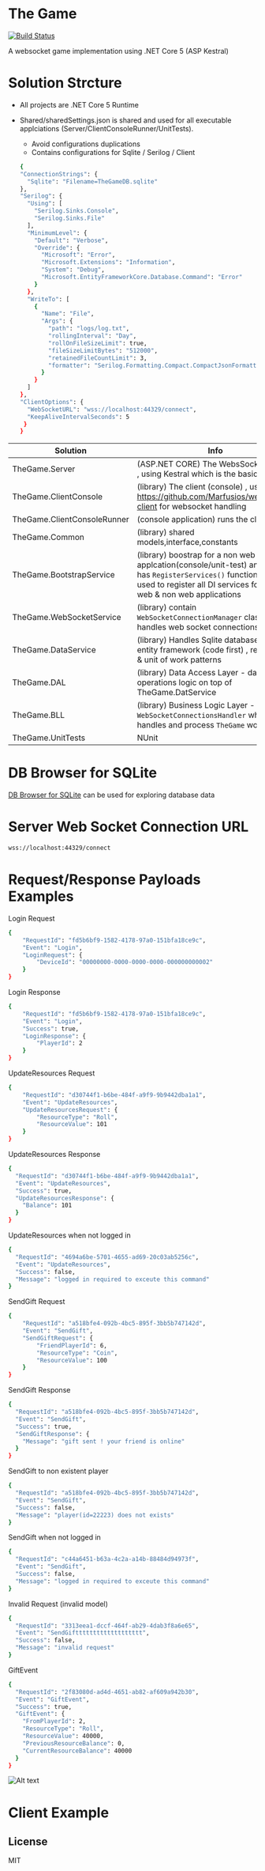 # The Game 
[![Build Status](https://travis-ci.org/joemccann/dillinger.svg?branch=master)](https://travis-ci.org/joemccann/dillinger)


A websocket game implementation using .NET Core 5 (ASP Kestral)

# Solution Strcture

- All projects are .NET Core 5 Runtime
- Shared/sharedSettings.json is shared and used for all executable applciations (Server/ClientConsoleRunner/UnitTests).
  - Avoid configurations duplications
  - Contains configurations for Sqlite / Serilog / Client 

  ```sh
  {
  "ConnectionStrings": {
    "Sqlite": "Filename=TheGameDB.sqlite"
  },
  "Serilog": {
    "Using": [
      "Serilog.Sinks.Console",
      "Serilog.Sinks.File"
    ],
    "MinimumLevel": {
      "Default": "Verbose",
      "Override": {
        "Microsoft": "Error",
        "Microsoft.Extensions": "Information",
        "System": "Debug",
        "Microsoft.EntityFrameworkCore.Database.Command": "Error"
      }
    },
    "WriteTo": [
      {
        "Name": "File",
        "Args": {
          "path": "logs/log.txt",
          "rollingInterval": "Day",
          "rollOnFileSizeLimit": true,
          "fileSizeLimitBytes": "512000",
          "retainedFileCountLimit": 3,
          "formatter": "Serilog.Formatting.Compact.CompactJsonFormatter, Serilog.Formatting.Compact"
        }
      }
    ]
  },
  "ClientOptions": {
    "WebSocketURL": "wss://localhost:44329/connect",
    "KeepAliveIntervalSeconds": 5
   }
  }
  ```
  
 

| Solution | Info |
| ------ | ------ |
| TheGame.Server | (ASP.NET CORE) The WebsSocket server , using Kestral which is the basic   |
| TheGame.ClientConsole | (library) The client (console) , using https://github.com/Marfusios/websocket-client for websocket handling|
| TheGame.ClientConsoleRunner | (console application) runs the client |
| TheGame.Common | (library) shared models,interface,constants |
| TheGame.BootstrapService | (library) boostrap for a non web applcation(console/unit-test) and also has ```RegisterServices()``` function which is used to register all DI services for both web & non web applications  |
| TheGame.WebSocketService | (library) contain ```WebSocketConnectionManager``` class which handles web socket connections |
| TheGame.DataService | (library) Handles Sqlite database with entity framework (code first) , repository & unit of work patterns  |
| TheGame.DAL| (library) Data Access Layer - database operations logic on top of TheGame.DatService   |
| TheGame.BLL| (library) Business Logic Layer - contains ```WebSocketConnectionsHandler``` which handles and process ```TheGame``` workflow |
| TheGame.UnitTests | NUnit |


# DB Browser for SQLite
[DB Browser for SQLite](https://sqlitebrowser.org/) can be used for exploring database data
# Server Web Socket Connection URL

```sh
wss://localhost:44329/connect
```

# Request/Response Payloads Examples

Login Request
```sh
{
    "RequestId": "fd5b6bf9-1582-4178-97a0-151bfa18ce9c",
    "Event": "Login",
    "LoginRequest": {
        "DeviceId": "00000000-0000-0000-0000-000000000002"
    }
}
```

Login Response
```sh
{
    "RequestId": "fd5b6bf9-1582-4178-97a0-151bfa18ce9c",
    "Event": "Login",
    "Success": true,
    "LoginResponse": {
        "PlayerId": 2
    }
}
```

UpdateResources Request
```sh
{
    "RequestId": "d30744f1-b6be-484f-a9f9-9b9442dba1a1",
    "Event": "UpdateResources",
    "UpdateResourcesRequest": {
        "ResourceType": "Roll",
        "ResourceValue": 101
    }
}
```

UpdateResources Response
```sh
{
  "RequestId": "d30744f1-b6be-484f-a9f9-9b9442dba1a1",
  "Event": "UpdateResources",
  "Success": true,
  "UpdateResourcesResponse": {
    "Balance": 101
  }
}

```

UpdateResources when not logged in
```sh
{
  "RequestId": "4694a6be-5701-4655-ad69-20c03ab5256c",
  "Event": "UpdateResources",
  "Success": false,
  "Message": "logged in required to exceute this command"
}
```


SendGift Request
```sh
{
    "RequestId": "a518bfe4-092b-4bc5-895f-3bb5b747142d",
    "Event": "SendGift",
    "SendGiftRequest": {
        "FriendPlayerId": 6,
        "ResourceType": "Coin",
        "ResourceValue": 100
    }
}
```

SendGift Response
```sh
{
  "RequestId": "a518bfe4-092b-4bc5-895f-3bb5b747142d",
  "Event": "SendGift",
  "Success": true,
  "SendGiftResponse": {
    "Message": "gift sent ! your friend is online"
  }
}
```

SendGift to non existent player
```sh
{
  "RequestId": "a518bfe4-092b-4bc5-895f-3bb5b747142d",
  "Event": "SendGift",
  "Success": false,
  "Message": "player(id=22223) does not exists"
}
```

SendGift when not logged in
```sh
{
  "RequestId": "c44a6451-b63a-4c2a-a14b-88484d94973f",
  "Event": "SendGift",
  "Success": false,
  "Message": "logged in required to exceute this command"
}
```

Invalid Request (invalid model)
```sh
{
  "RequestId": "3313eea1-dccf-464f-ab29-4dab3f8a6e65",
  "Event": "SendGifttttttttttttttttttt",
  "Success": false,
  "Message": "invalid request"
}
```

GiftEvent
```sh
{
  "RequestId": "2f83080d-ad4d-4651-ab82-af609a942b30",
  "Event": "GiftEvent",
  "Success": true,
  "GiftEvent": {
    "FromPlayerId": 2,
    "ResourceType": "Roll",
    "ResourceValue": 40000,
    "PreviousResourceBalance": 0,
    "CurrentResourceBalance": 40000
  }
}
```


![Alt text](1.JPG?raw=true "Title")

# Client Example



## License

MIT